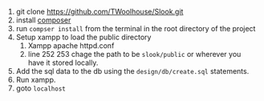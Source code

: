 1. git clone https://github.com/TWoolhouse/Slook.git
2. install [composer](https://getcomposer.org/)
3. run `compser install` from the terminal in the root directory of the project
4. Setup xampp to load the public directory
   1. Xampp apache httpd.conf
   2. line 252 253 chage the path to be `slook/public` or wherever you have it stored locally.
5. Add the sql data to the db using the `design/db/create.sql` statements.
6. Run xampp.
7. goto `localhost`
